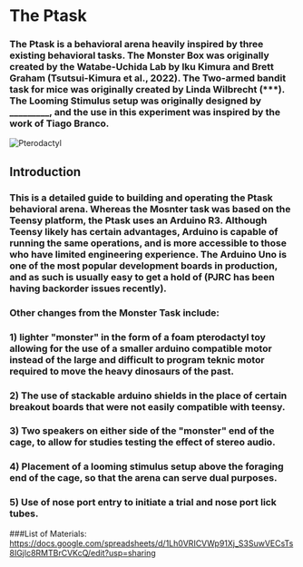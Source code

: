 # The Ptask

### The Ptask is a behavioral arena heavily inspired by three existing behavioral tasks.  The Monster Box was originally created by the Watabe-Uchida Lab by Iku Kimura and Brett Graham (Tsutsui-Kimura et al., 2022).  The Two-armed bandit task for mice was originally created by Linda Wilbrecht (***).  The Looming Stimulus setup was originally designed by _________, and the use in this experiment was inspired by the work of Tiago Branco.  

![Pterodactyl](pterodactyl.jpg)

## Introduction

### This is a detailed guide to building and operating the Ptask behavioral arena.  Whereas the Mosnter task was based on the Teensy platform, the Ptask uses an Arduino R3.  Although Teensy likely has certain advantages, Arduino is capable of running the same operations, and is more accessible to those who have limited engineering experience.  The Arduino Uno is one of the most popular development boards in production, and as such is usually easy to get a hold of (PJRC has been having backorder issues recently).

### Other changes from the Monster Task include: 
### 1) lighter "monster" in the form of a foam pterodactyl toy allowing for the use of a smaller arduino compatible motor instead of the large and difficult to program teknic motor required to move the heavy dinosaurs of the past.  
### 2) The use of stackable arduino shields in the place of certain breakout boards that were not easily compatible with teensy.  
### 3) Two speakers on either side of the "monster" end of the cage, to allow for studies testing the effect of stereo audio.
### 4) Placement of a looming stimulus setup above the foraging end of the cage, so that the arena can serve dual purposes.
### 5) Use of nose port entry to initiate a trial and nose port lick tubes.  

###List of Materials: https://docs.google.com/spreadsheets/d/1Lh0VRICVWp91Xj_S3SuwVECsTs8IGjlc8RMTBrCVKcQ/edit?usp=sharing
